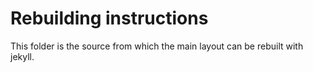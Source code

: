 # Rebuilding instructions
This folder is the source from which the main layout can be rebuilt with jekyll.
